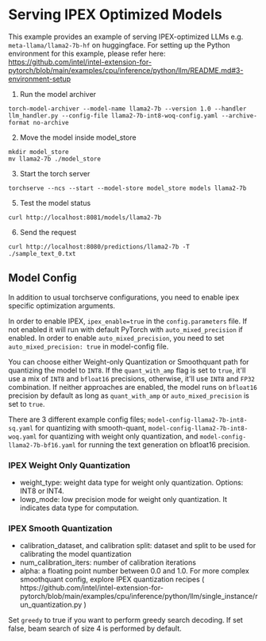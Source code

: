 # Serving IPEX Optimized Models
This example provides an example of serving IPEX-optimized LLMs e.g. ```meta-llama/llama2-7b-hf``` on huggingface. For setting up the Python environment for this example, please refer here: https://github.com/intel/intel-extension-for-pytorch/blob/main/examples/cpu/inference/python/llm/README.md#3-environment-setup


1. Run the model archiver
```
torch-model-archiver --model-name llama2-7b --version 1.0 --handler llm_handler.py --config-file llama2-7b-int8-woq-config.yaml --archive-format no-archive
```

2. Move the model inside model_store
```
mkdir model_store
mv llama2-7b ./model_store
```

3. Start the torch server
```
torchserve --ncs --start --model-store model_store models llama2-7b
```

5. Test the model status
```
curl http://localhost:8081/models/llama2-7b
```

6. Send the request
```
curl http://localhost:8080/predictions/llama2-7b -T ./sample_text_0.txt
```
## Model Config
In addition to usual torchserve configurations, you need to enable ipex specific optimization arguments.

In order to enable IPEX, ```ipex_enable=true``` in the ```config.parameters``` file. If not enabled it will run with default PyTorch with ```auto_mixed_precision``` if enabled. In order to enable ```auto_mixed_precision```, you need to set ```auto_mixed_precision: true``` in model-config file.

You can choose either Weight-only Quantization or Smoothquant path for quantizing the model to ```INT8```. If the ```quant_with_amp``` flag is set to ```true```, it'll use a mix of ```INT8``` and ```bfloat16``` precisions, otherwise, it'll use ```INT8``` and ```FP32``` combination. If neither approaches are enabled, the model runs on ```bfloat16``` precision by default as long as ```quant_with_amp``` or ```auto_mixed_precision``` is set to ```true```.

There are 3 different example config files; ```model-config-llama2-7b-int8-sq.yaml``` for quantizing with smooth-quant,  ```model-config-llama2-7b-int8-woq.yaml``` for quantizing with weight only quantization, and  ```model-config-llama2-7b-bf16.yaml``` for running the text generation on bfloat16 precision.

### IPEX Weight Only Quantization
<ul>
    <li> weight_type: weight data type for weight only quantization. Options: INT8 or INT4.  
    <li> lowp_mode: low precision mode for weight only quantization. It indicates data type for computation.
</ul>

### IPEX Smooth Quantization

<ul>
    <li> calibration_dataset, and calibration split: dataset and split to be used for calibrating the model quantization
    <li> num_calibration_iters: number of calibration iterations
    <li> alpha: a floating point number between 0.0 and 1.0. For more complex smoothquant config, explore IPEX quantization recipes ( https://github.com/intel/intel-extension-for-pytorch/blob/main/examples/cpu/inference/python/llm/single_instance/run_quantization.py )
</ul>

Set ```greedy``` to true if you want to perform greedy search decoding. If set false, beam search of size 4 is performed by default.
